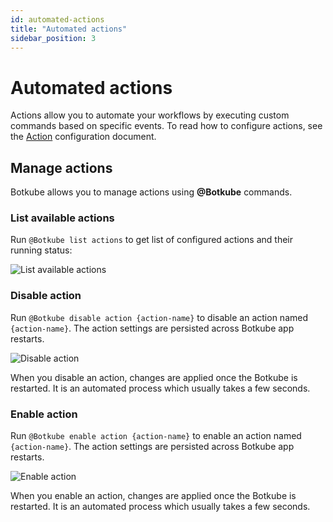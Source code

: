 ```yaml
---
id: automated-actions
title: "Automated actions"
sidebar_position: 3
---
```


# Automated actions

Actions allow you to automate your workflows by executing custom commands based on specific events. To read how to configure actions, see the [Action](../configuration/action.md) configuration document.

## Manage actions

Botkube allows you to manage actions using **@Botkube** commands.

### List available actions

Run `@Botkube list actions` to get list of configured actions and their running status:

![List available actions](./assets/list-actions.png)

### Disable action

Run `@Botkube disable action {action-name}` to disable an action named `{action-name}`. The action settings are persisted across Botkube app restarts.

![Disable action](./assets/disable-action.png)

When you disable an action, changes are applied once the Botkube is restarted. It is an automated process which usually takes a few seconds.

### Enable action

Run `@Botkube enable action {action-name}` to enable an action named `{action-name}`. The action settings are persisted across Botkube app restarts.

![Enable action](./assets/enable-action.png)

When you enable an action, changes are applied once the Botkube is restarted. It is an automated process which usually takes a few seconds.
